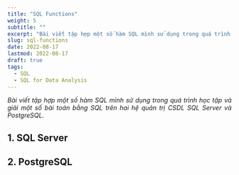 ```yaml
---
title: "SQL Functions"
weight: 5
subtitle: ""
excerpt: "Bài viết tập hợp một số hàm SQL mình sử dụng trong quá trình học tập và giải một số bài toán bằng SQL trên hai hệ quản trị CSDL SQL Server và PostgreSQL."
slug: sql-functions
date: 2022-08-17
lastmod: 2022-08-17
draft: true
tags:
  - SQL
  - SQL for Data Analysis
---
```


<p style="text-align:justify"><i>Bài viết tập hợp một số hàm SQL mình sử dụng trong quá trình học tập và giải một số bài toán bằng SQL trên hai hệ quản trị CSDL SQL Server và PostgreSQL.</i></p>

## 1. SQL Server

## 2. PostgreSQL

